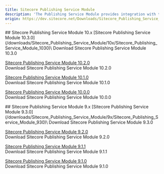 ```yaml
---
title: Sitecore Publishing Service Module
description: 'The Publishing Service Module provides integration with the opt-in Publishing Service, supporting high-performance publishing in large scale Sitecore setups.'
origin: https://dev.sitecore.net/Downloads/Sitecore_Publishing_Service_Module.aspx
---
```


<Card variant='outlineRaised' px={0} mb={8}>
<CardHeader>
## Sitecore Publishing Service Module 10.x
</CardHeader>
<CardBody>
[Sitecore Publishing Service Module 10.3.0](/downloads/Sitecore_Publishing_Service_Module/10x/Sitecore_Publishing_Service_Module_1030)\
Download Sitecore Publishing Service Module 10.3.0

[Sitecore Publishing Service Module 10.2.0](/downloads/Sitecore_Publishing_Service_Module/10x/Sitecore_Publishing_Service_Module_1020)\
Download Sitecore Publishing Service Module 10.2.0

[Sitecore Publishing Service Module 10.1.0](/downloads/Sitecore_Publishing_Service_Module/10x/Sitecore_Publishing_Service_Module_1010)\
Download Sitecore Publishing Service Module 10.1.0

[Sitecore Publishing Service Module 10.0.0](/downloads/Sitecore_Publishing_Service_Module/10x/Sitecore_Publishing_Service_Module_1000)\
Download Sitecore Publishing Service Module 10.0.0


</CardBody>          
</Card>
<Card variant='outlineRaised' px={0} mb={8}>
<CardHeader>
## Sitecore Publishing Service Module 9.x
</CardHeader>
<CardBody>
[Sitecore Publishing Service Module 9.3.0](/downloads/Sitecore_Publishing_Service_Module/9x/Sitecore_Publishing_Service_Module_930)\
Download Sitecore Publishing Service Module 9.3.0

[Sitecore Publishing Service Module 9.2.0](/downloads/Sitecore_Publishing_Service_Module/9x/Sitecore_Publishing_Service_Module_920)\
Download Sitecore Publishing Service Module 9.2.0

[Sitecore Publishing Service Module 9.1.1](/downloads/Sitecore_Publishing_Service_Module/9x/Sitecore_Publishing_Service_Module_911)\
Download Sitecore Publishing Service Module 9.1.1

[Sitecore Publishing Service Module 9.1.0](/downloads/Sitecore_Publishing_Service_Module/9x/Sitecore_Publishing_Service_Module_910)\
Download Sitecore Publishing Service Module 9.1.0


</CardBody>          
</Card>